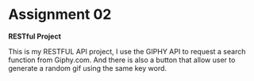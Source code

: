 # Assignment 02

**RESTful Project**

This is my RESTFUL API project, I use the GIPHY API to request a search function from Giphy.com. And there is also
a button that allow user to generate a random gif using the same key word.
